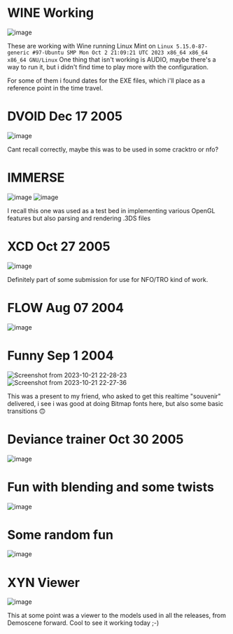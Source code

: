 # WINE Working
![image](https://github.com/invpe/TTDemoscene/assets/106522950/a03bf175-f906-4689-bde3-46d7d609e6fd)

These are working with Wine running Linux Mint on `Linux 5.15.0-87-generic #97-Ubuntu SMP Mon Oct 2 21:09:21 UTC 2023 x86_64 x86_64 x86_64 GNU/Linux`
One thing that isn't working is AUDIO, maybe there's a way to run it, but i didn't find time to play more with the configuration.


For some of them i found dates for the EXE files, which i'll place as a reference point in the time travel.


# DVOID Dec 17 2005
![image](https://github.com/invpe/TTDemoscene/assets/106522950/c47f9124-0548-4f17-b894-cec6d0a4edff)

Cant recall correctly, maybe this was to be used in some cracktro or nfo?

# IMMERSE 
![image](https://github.com/invpe/TTDemoscene/assets/106522950/e2bb088d-0637-498e-9f6a-e51b8d701c56)
![image](https://github.com/invpe/TTDemoscene/assets/106522950/bdc762ec-0d58-493d-889f-fdd8f57215f7)

I recall this one was used as a test bed in implementing various OpenGL features but also parsing and rendering .3DS files

# XCD Oct 27 2005
![image](https://github.com/invpe/TTDemoscene/assets/106522950/fd463aac-c9de-4909-b847-54e39aed8311)

Definitely part of some submission for use for NFO/TRO kind of work.
 
# FLOW Aug 07 2004
![image](https://github.com/invpe/TTDemoscene/assets/106522950/53c2450b-cfdd-4619-8379-c514b02d9d32)

# Funny Sep 1 2004
![Screenshot from 2023-10-21 22-28-23](https://github.com/invpe/TTDemoscene/assets/106522950/5e607067-d7d0-48e5-9caa-8143400292bf)
![Screenshot from 2023-10-21 22-27-36](https://github.com/invpe/TTDemoscene/assets/106522950/ea4400cd-0b84-4908-8360-0f6fa9735998)

This was a present to my friend, who asked to get this realtime "souvenir" delivered,
i see i was good at doing Bitmap fonts here, but also some basic transitions 🙃

# Deviance trainer Oct 30 2005
![image](https://github.com/invpe/TTDemoscene/assets/106522950/7a70ba7c-8fe1-40d3-93b7-2582db1b23e2)

# Fun with blending and some twists
![image](https://github.com/invpe/TTDemoscene/assets/106522950/45236bb0-23a3-4201-a297-6d129e06ba84)


# Some random fun
![image](https://github.com/invpe/TTDemoscene/assets/106522950/fec1aba2-fab0-41bb-ba6a-12ee7ec5aecc)


# XYN Viewer
![image](https://github.com/invpe/TTDemoscene/assets/106522950/f8e48e23-c527-4708-8258-9609c353ebcf)

This at some point was a viewer to the models used in all the releases, from Demoscene forward.
Cool to see it working today ;-)

